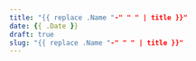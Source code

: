 ```yaml
---
title: "{{ replace .Name "-" " " | title }}"
date: {{ .Date }}
draft: true
slug: "{{ replace .Name "-" " " | title }}"
---
```


